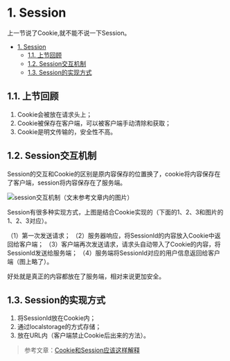 # 1. Session

上一节说了Cookie,就不能不说一下Session。

<!-- TOC -->

- [1. Session](#1-session)
  - [1.1. 上节回顾](#11-%e4%b8%8a%e8%8a%82%e5%9b%9e%e9%a1%be)
  - [1.2. Session交互机制](#12-session%e4%ba%a4%e4%ba%92%e6%9c%ba%e5%88%b6)
  - [1.3. Session的实现方式](#13-session%e7%9a%84%e5%ae%9e%e7%8e%b0%e6%96%b9%e5%bc%8f)

<!-- /TOC -->

## 1.1. 上节回顾

1. Cookie会被放在请求头上；
2. Cookie被保存在客户端，可以被客户端手动清除和获取；
3. Cookie是明文传输的，安全性不高。

## 1.2. Session交互机制

Session的交互和Cookie的区别是原内容保存的位置换了，cookie将内容保存在了客户端，session将内容保存在了服务端。

![session交互机制](https://pic4.zhimg.com/80/v2-0113a489944100bdc9ad1091286bb6b3_hd.jpg)（文末参考文章内的图片）

Session有很多种实现方式，上图是结合Cookie实现的（下面的1、2、3和图片的1、2、3对应）。

（1）第一次发送请求；
（2）服务器响应，将SessionId的内容放入Cookie中返回给客户端；
（3）客户端再次发送请求，请求头自动带入了Cookie的内容，将SessionId发送给服务端；
（4）服务端将SessionId对应的用户信息返回给客户端（图上略了）。

好处就是真正的内容都放在了服务端，相对来说更加安全。

## 1.3. Session的实现方式

1. 将SessionId放在Cookie内；
2. 通过localstorage的方式存储；
3. 放在URL内（客户端禁止Cookie后出来的方法）。

> 参考文章：[Cookie和Session应该这样解释](https://zhuanlan.zhihu.com/p/59307179)